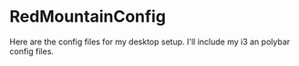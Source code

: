 # RedMountainConfig

Here are the config files for my desktop setup. I'll include my i3 an polybar config files.

